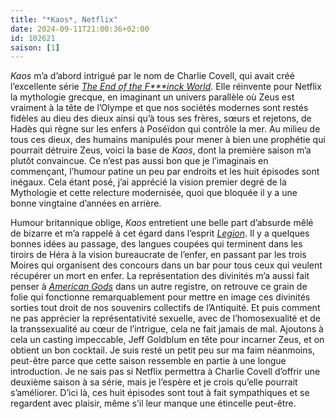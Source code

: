 ```yaml
---
title: "*Kaos*, Netflix"
date: 2024-09-11T21:00:36+02:00
id: 102621 
saison: [1]
---
```


*Kaos* m’a d’abord intrigué par le nom de Charlie Covell, qui avait créé l’excellente série [*‌The End of the F\*\*\*inck World*](https://voiretmanger.fr/end-fucking-world-covell-channel-4/). Elle réinvente pour Netflix la mythologie grecque, en imaginant un univers parallèle où Zeus est vraiment à la tête de l’Olympe et que nos sociétés modernes sont restés fidèles au dieu des dieux ainsi qu’à tous ses frères, sœurs et rejetons, de Hadès qui règne sur les enfers à Poséïdon qui contrôle la mer. Au milieu de tous ces dieux, des humains manipulés pour mener à bien une prophétie qui pourrait détruire Zeus, voici la base de *Kaos*, dont la première saison m’a plutôt convaincue. Ce n’est pas aussi bon que je l’imaginais en commençant, l’humour patine un peu par endroits et les huit épisodes sont inégaux. Cela étant posé, j’ai apprécié la vision premier degré de la Mythologie et cette relecture modernisée, quoi que bloquée il y a une bonne vingtaine d’années en arrière.

Humour britannique oblige, *Kaos* entretient une belle part d’absurde mêlé de bizarre et m’a rappelé à cet égard dans l’esprit [*Legion*](https://voiretmanger.fr/legion-hawley-fx/). Il y a quelques bonnes idées au passage, des langues coupées qui terminent dans les tiroirs de Héra à la vision bureaucrate de l’enfer, en passant par les trois Moires qui organisent des concours dans un bar pour tous ceux qui veulent récupérer un mort en enfer. La représentation des divinités m’a aussi fait penser à [*American Gods*](https://voiretmanger.fr/american-gods-fuller-green-starz/) dans un autre registre, on retrouve ce grain de folie qui fonctionne remarquablement pour mettre en image ces divinités sorties tout droit de nos souvenirs collectifs de l’Antiquité. Et puis comment ne pas apprécier la représentativité sexuelle, avec de l’homosexualité et de la transsexualité au cœur de l’intrigue, cela ne fait jamais de mal. Ajoutons à cela un casting impeccable, Jeff Goldblum en tête pour incarner Zeus, et on obtient un bon cocktail. Je suis resté un petit peu sur ma faim néanmoins, peut-être parce que cette saison ressemble en partie à une longue introduction. Je ne sais pas si Netflix permettra à Charlie Covell d’offrir une deuxième saison à sa série, mais je l’espère et je crois qu’elle pourrait s’améliorer. D’ici là, ces huit épisodes sont tout à fait sympathiques et se regardent avec plaisir, même s’il leur manque une étincelle peut-être.